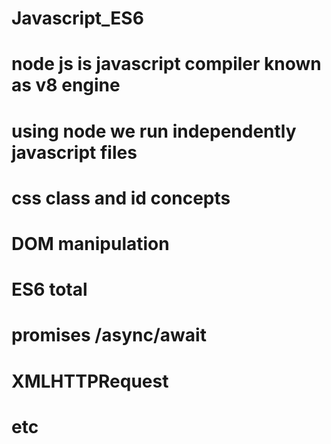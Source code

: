 # Javascript_ES6
# node js is javascript compiler known as v8 engine
# using node we run independently javascript files 
# css class and id concepts
# DOM manipulation
# ES6 total
# promises /async/await
# XMLHTTPRequest
# etc
